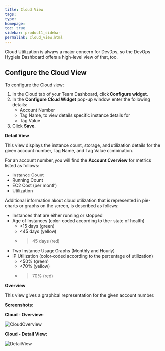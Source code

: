 ```yaml
---
title: Cloud View
tags: 
type: 
homepage: 
toc: true
sidebar: product1_sidebar
permalink: cloud_view.html
---
```


Cloud Utilization is always a major concern for DevOps, so the DevOps Hygieia Dashboard offers a high-level view of that, too. 

## Configure the Cloud View

To configure the Cloud view:

1. In the Cloud tab of your Team Dashboard, click **Configure widget**.
2. In the **Configure Cloud Widget** pop-up window, enter the following details:
   - Account Number 
   - Tag Name, to view details specific instance details for 
   - Tag Value
3. Click **Save**. 
 
**Detail View** 
 
This view displays the instance count, storage, and utilization details for the given account number, Tag Name, and Tag Value combination.

For an account number, you will find the **Account Overview** for metrics listed as follows:

- Instance Count
- Running Count
- EC2 Cost (per month)
- Utilization

Additional information about cloud utilization that is represented in pie-charts or graphs on the screen, is described as follows:

- Instances that are either running or stopped
- Age of Instances (color-coded according to their state of health) 
  -	<15 days (green)
  -	<45 days (yellow) 
  -	>45 days (red)
- Two Instance Usage Graphs (Monthly and Hourly) 
- IP Utilization (color-coded according to the percentage of utilization)
  - <50% (green)
  - <70% (yellow)
  - >70% (red)

**Overview**

This view gives a graphical representation for the given account number. 

**Screenshots:**

**Cloud - Overview:**

![CloudOverview](http://capitalone.github.io/Hygieia/media/images/Screenshots/Cloud-Overview.png)

**Cloud - Detail View:**

![DetailView](http://capitalone.github.io/Hygieia/media/images/Screenshots/Cloud-Detail.png)